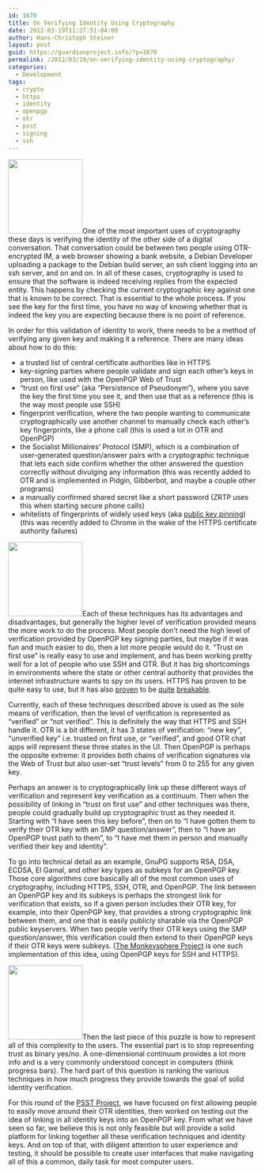 ```yaml
---
id: 1670
title: On Verifying Identity Using Cryptography
date: 2012-03-19T11:27:51-04:00
author: Hans-Christoph Steiner
layout: post
guid: https://guardianproject.info/?p=1670
permalink: /2012/03/19/on-verifying-identity-using-cryptography/
categories:
  - Development
tags:
  - crypto
  - https
  - identity
  - openpgp
  - otr
  - psst
  - signing
  - ssh
---
```

[<img src="https://guardianproject.info/wp-content/uploads/2012/03/identity-150x150.gif" alt="" width="150" height="150" class="alignleft size-thumbnail wp-image-1684" />](https://guardianproject.info/wp-content/uploads/2012/03/identity.gif)One of the most important uses of cryptography these days is verifying the identity of the other side of a digital conversation. That conversation could be between two people using OTR-encrypted IM, a web browser showing a bank website, a Debian Developer uploading a package to the Debian build server, an ssh client logging into an ssh server, and on and on. In all of these cases, cryptography is used to ensure that the software is indeed receiving replies from the expected entity. This happens by checking the current cryptographic key against one that is known to be correct. That is essential to the whole process. If you see the key for the first time, you have no way of knowing whether that is indeed the key you are expecting because there is no point of reference.

In order for this validation of identity to work, there needs to be a method of verifying any given key and making it a reference. There are many ideas about how to do this: 

  * a trusted list of central certificate authorities like in HTTPS
  * key-signing parties where people validate and sign each other’s keys in person, like used with the OpenPGP Web of Trust
  * “trust on first use” (aka “Persistence of Pseudonym”), where you save the key the first time you see it, and then use that as a reference (this is the way most people use SSH)
  * fingerprint verification, where the two people wanting to communicate cryptographically use another channel to manually check each other’s key fingerprints, like a phone call (this is used a lot in OTR and OpenPGP)
  * the Socialist Millionaires’ Protocol (SMP), which is a combination of user-generated question/answer pairs with a cryptographic technique that lets each side confirm whether the other answered the question correctly without divulging any information (this was recently added to OTR and is implemented in Pidgin, Gibberbot, and maybe a couple other programs)
  * a manually confirmed shared secret like a short password (ZRTP uses this when starting secure phone calls)
  * whitelists of fingerprints of widely used keys (aka <a href="http://www.imperialviolet.org/2011/05/04/pinning.html" target="_blank">public key pinning</a>) (this was recently added to Chrome in the wake of the HTTPS certificate authority failures)

[<img src="https://guardianproject.info/wp-content/uploads/2012/03/fingerprint-150x150.jpg" alt="" width="150" height="150" class="alignright size-thumbnail wp-image-1686" />](https://guardianproject.info/wp-content/uploads/2012/03/fingerprint.jpg)Each of these techniques has its advantages and disadvantages, but generally the higher level of verification provided means the more work to do the process. Most people don’t need the high level of verification provided by OpenPGP key signing parties, but maybe if it was fun and much easier to do, then a lot more people would do it. “Trust on first use” is really easy to use and implement, and has been working pretty well for a lot of people who use SSH and OTR. But it has big shortcomings in environments where the state or other central authority that provides the internet infrastructure wants to spy on its users. HTTPS has proven to be quite easy to use, but it has also <a href="https://www.eff.org/deeplinks/2011/08/iranian-man-middle-attack-against-google" target="_blank">proven</a> to be <a href="http://www.theregister.co.uk/2011/08/29/fraudulent_google_ssl_certificate/" target="_blank">quite</a> <a href="http://arstechnica.com/security/news/2011/03/how-the-comodo-certificate-fraud-calls-ca-trust-into-question.ars" title="How the Comodo certificate fraud calls CA trust into question" target="_blank">breakable</a>.

Currently, each of these techniques described above is used as the sole means of verification, then the level of verification is represented as “verified” or “not verified”. This is definitely the way that HTTPS and SSH handle it. OTR is a bit different, it has 3 states of verification: “new key”, “unverified key” i.e. trusted on first use, or “verified”, and good OTR chat apps will represent these three states in the UI. Then OpenPGP is perhaps the opposite extreme: it provides both chains of verification signatures via the Web of Trust but also user-set “trust levels” from 0 to 255 for any given key.

Perhaps an answer is to cryptographically link up these different ways of verification and represent key verification as a continuum. Then when the possibility of linking in “trust on first use” and other techniques was there, people could gradually build up cryptographic trust as they needed it. Starting with “I have seen this key before”, then on to “I have gotten them to verify their OTR key with an SMP question/answer”, then to “I have an OpenPGP trust path to them”, to “I have met them in person and manually verified their key and identity”.

To go into technical detail as an example, GnuPG supports RSA, DSA, ECDSA, El Gamal, and other key types as subkeys for an OpenPGP key. Those core algorithms core basically all of the most common uses of cryptography, including HTTPS, SSH, OTR, and OpenPGP. The link between an OpenPGP key and its subkeys is perhaps the strongest link for verification that exists, so if a given person includes their OTR key, for example, into their OpenPGP key, that provides a strong cryptographic link between them, and one that is easily publicly sharable via the OpenPGP public keyservers. When two people verify their OTR keys using the SMP question/answer, this verification could then extend to their OpenPGP keys if their OTR keys were subkeys. (<a href="http://web.monkeysphere.info" target="_blank">The Monkeysphere Project</a> is one such implementation of this idea, using OpenPGP keys for SSH and HTTPS). 

[<img src="https://guardianproject.info/wp-content/uploads/2012/03/verified-150x150.jpg" alt="" width="150" height="150" class="alignleft size-thumbnail wp-image-1685" />](https://guardianproject.info/wp-content/uploads/2012/03/verified.jpg)Then the last piece of this puzzle is how to represent all of this complexity to the users. The essential part is to stop representing trust as binary yes/no. A one-dimensional continuum provides a lot more info and is a very commonly understood concept in computers (think progress bars). The hard part of this question is ranking the various techniques in how much progress they provide towards the goal of solid identity verification.

For this round of the <a href="https://guardianproject.info/wiki/PSST" title="Portable Shared Security Tokens" target="_blank">PSST Project</a>, we have focused on first allowing people to easily move around their OTR identities, then worked on testing out the idea of linking in all identity keys into an OpenPGP key. From what we have seen so far, we believe this is not only feasible but will provide a solid platform for linking together all these verification techniques and identity keys. And on top of that, with diligent attention to user experience and testing, it should be possible to create user interfaces that make navigating all of this a common, daily task for most computer users.